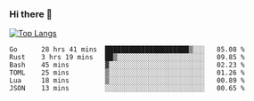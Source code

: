 ### Hi there 👋

<!--
**3Xpl0it3r/3Xpl0it3r** is a ✨ _special_ ✨ repository because its `README.md` (this file) appears on your GitHub profile.

Here are some ideas to get you started:

- 🔭 I’m currently working on ...
- 🌱 I’m currently learning ...
- 👯 I’m looking to collaborate on ...
- 🤔 I’m looking for help with ...
- 💬 Ask me about ...
- 📫 How to reach me: ...
- 😄 Pronouns: ...
- ⚡ Fun fact: ...
-->


[![Top Langs](https://github-readme-stats.vercel.app/api/top-langs/?username=3Xpl0it3r&layout=compact)](https://github.com/3Xpl0it3r/3Xpl0it3r)

<!--START_SECTION:waka-->

```text
Go      28 hrs 41 mins  █████████████████████▒░░░   85.08 %
Rust    3 hrs 19 mins   ██▒░░░░░░░░░░░░░░░░░░░░░░   09.85 %
Bash    45 mins         ▓░░░░░░░░░░░░░░░░░░░░░░░░   02.23 %
TOML    25 mins         ▒░░░░░░░░░░░░░░░░░░░░░░░░   01.26 %
Lua     18 mins         ▒░░░░░░░░░░░░░░░░░░░░░░░░   00.89 %
JSON    13 mins         ░░░░░░░░░░░░░░░░░░░░░░░░░   00.65 %
```

<!--END_SECTION:waka-->

